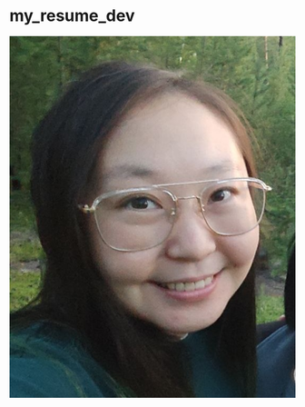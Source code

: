 # my_resume_dev

<picture>
 <source media="(prefers-color-scheme: dark)" srcset="YOUR-DARKMODE-IMAGE">
 <source media="(prefers-color-scheme: light)" srcset="YOUR-LIGHTMODE-IMAGE">
 <img alt="YOUR-ALT-TEXT" src="https://github.com/alv1k/my_resume_dev/blob/main/me1.jpeg">
</picture>
